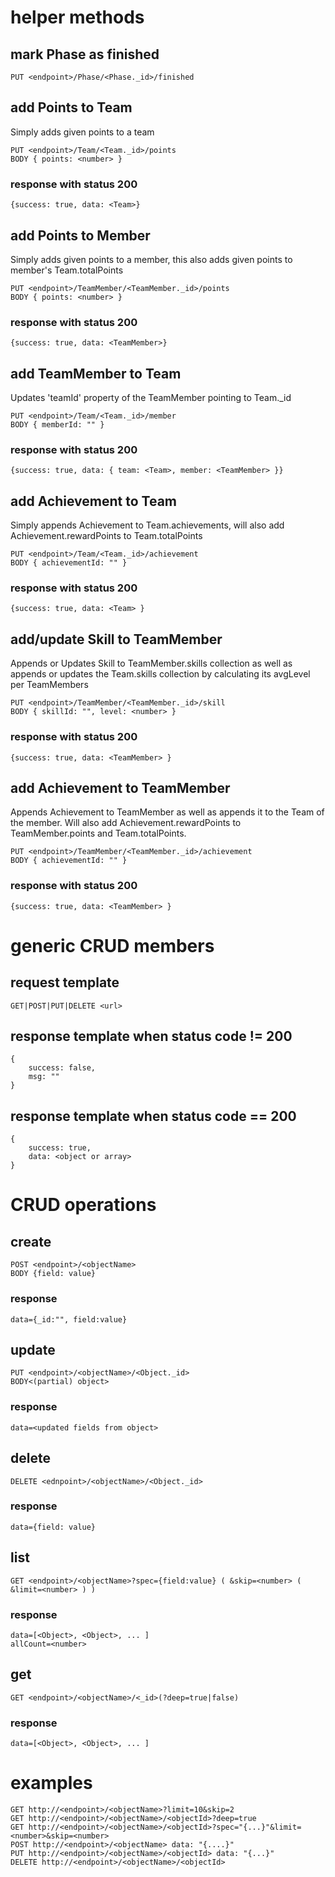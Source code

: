# helper methods #
## mark Phase as finished ##
    PUT <endpoint>/Phase/<Phase._id>/finished
    
## add Points to Team ##
Simply adds given points to a team

    PUT <endpoint>/Team/<Team._id>/points
    BODY { points: <number> }

### response with status 200 ###
    {success: true, data: <Team>}

## add Points to Member ##
Simply adds given points to a member, this also adds given points to member's Team.totalPoints

    PUT <endpoint>/TeamMember/<TeamMember._id>/points
    BODY { points: <number> }
    
### response with status 200 ###
    {success: true, data: <TeamMember>}

## add TeamMember to Team ##
Updates 'teamId' property of the TeamMember pointing to Team._id

    PUT <endpoint>/Team/<Team._id>/member
    BODY { memberId: "" }
    
### response with status 200 ###
    {success: true, data: { team: <Team>, member: <TeamMember> }}

## add Achievement to Team ##
Simply appends Achievement to Team.achievements, will also add Achievement.rewardPoints to Team.totalPoints

    PUT <endpoint>/Team/<Team._id>/achievement
    BODY { achievementId: "" }
    
### response with status 200 ###
    {success: true, data: <Team> }

## add/update Skill to TeamMember ##
Appends or Updates Skill to TeamMember.skills collection as well as
appends or updates the Team.skills collection by calculating its avgLevel per TeamMembers

    PUT <endpoint>/TeamMember/<TeamMember._id>/skill
    BODY { skillId: "", level: <number> }
    
### response with status 200 ###
    {success: true, data: <TeamMember> }

## add Achievement to TeamMember ##
Appends Achievement to TeamMember as well as appends it to the Team of the member. 
Will also add Achievement.rewardPoints to TeamMember.points and Team.totalPoints.

    PUT <endpoint>/TeamMember/<TeamMember._id>/achievement
    BODY { achievementId: "" }
    
### response with status 200 ###
    {success: true, data: <TeamMember> }

# generic CRUD members #

## request template ##
    GET|POST|PUT|DELETE <url>

## response template when status code != 200 ##
    {
        success: false,
        msg: ""
    }

## response template when status code == 200 ##
    {
        success: true,
        data: <object or array>
    }

# CRUD operations #

## create ##
    POST <endpoint>/<objectName>
    BODY {field: value}
### response ###
    data={_id:"", field:value}

## update ##
    PUT <endpoint>/<objectName>/<Object._id>
    BODY<(partial) object>
### response ###
    data=<updated fields from object>

## delete ##
    DELETE <ednpoint>/<objectName>/<Object._id>
### response ###
    data={field: value}

## list ##
    GET <endpoint>/<objectName>?spec={field:value} ( &skip=<number> ( &limit=<number> ) )

### response ###
    data=[<Object>, <Object>, ... ]
    allCount=<number>

## get ##
    GET <endpoint>/<objectName>/<_id>(?deep=true|false)

### response ###
    data=[<Object>, <Object>, ... ]

# examples #
    GET http://<endpoint>/<objectName>?limit=10&skip=2
    GET http://<endpoint>/<objectName>/<objectId>?deep=true
    GET http://<endpoint>/<objectName>/<objectId>?spec="{...}"&limit=<number>&skip=<number>
    POST http://<endpoint>/<objectName> data: "{....}"
    PUT http://<endpoint>/<objectName>/<objectId> data: "{...}"
    DELETE http://<endpoint>/<objectName>/<objectId>
